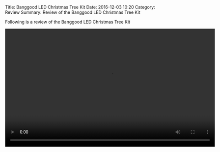 Title: Banggood LED Christmas Tree Kit
Date: 2016-12-03 10:20
Category: Review
Summary: Review of the Banggood LED Christmas Tree Kit

Following is a review of the Banggood LED Christmas Tree Kit

<video id="tree" controls preload="auto" width="683" height="384">
<source src="/videos/tree.mp4" type='video/mp4'>
</video>